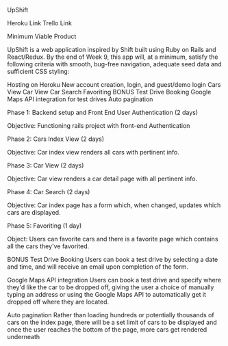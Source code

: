 UpShift

Heroku Link
Trello Link

Minimum Viable Product

UpShift is a web application inspired by Shift built using Ruby on Rails and React/Redux. By the end of Week 9, this app will, at a minimum, satisfy the following criteria with smooth, bug-free navigation, adequate seed data and sufficient CSS styling:

 Hosting on Heroku
 New account creation, login, and guest/demo login
 Cars View
 Car View
 Car Search
 Favoriting
 BONUS
 Test Drive Booking
 Google Maps API integration for test drives
 Auto pagination

 Phase 1: Backend setup and Front End User Authentication (2 days)

 Objective: Functioning rails project with front-end Authentication

 Phase 2: Cars Index View (2 days)

 Objective: Car index view renders all cars with pertinent info.

 Phase 3: Car View (2 days)

 Objective: Car view renders a car detail page with all pertinent info.

 Phase 4: Car Search (2 days)

 Objective: Car index page has a form which, when changed, updates which cars are displayed.

 Phase 5: Favoriting (1 day)

 Object: Users can favorite cars and there is a favorite page which contains all the cars they've favorited.

 BONUS
 Test Drive Booking
 Users can book a test drive by selecting a date and time, and will receive an email upon completion of the form.

 Google Maps API integration
 Users can book a test drive and specify where they'd like the car to be dropped off, giving the user a choice of manually typing an address or using the Google Maps API to automatically get it dropped off where they are located.

 Auto pagination
 Rather than loading hundreds or potentially thousands of cars on the index page, there will be a set limit of cars to be displayed and once the user reaches the bottom of the page, more cars get rendered underneath
